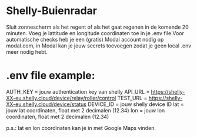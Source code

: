 # Shelly-Buienradar
Sluit zonnescherm als het regent of als het gaat regenen in de komende 20 minuten.
Voeg je lattitude en longitude coordinaten toe in je .env file
Voor automatische checks heb je een (gratis) Modal account nodig op modal.com, in Modal kan je jouw secrets toevoegen zodat je geen local .env meer nodig hebt.

# .env file example:
AUTH_KEY = jouw authentication key van shelly
API_URL = https://shelly-XX-eu.shelly.cloud/device/relay/roller/control
TEST_URL = https://shelly-XX-eu.shelly.cloud/device/status
DEVICE_ID = jouw shelly device ID
lat = jouw lat coordinaten, float met 2 decimalen (12.34)
lon = jouw lon coordinaten, float met 2 decimalen (12.34)

p.s.: lat en lon coordinaten kan je in met Google Maps vinden.